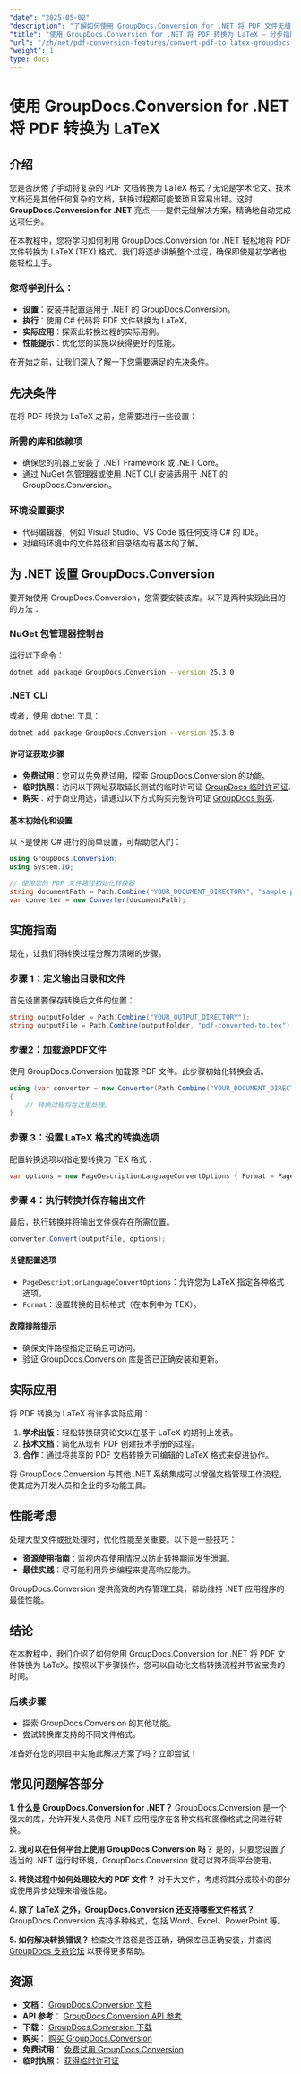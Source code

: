 ```yaml
---
"date": "2025-05-02"
"description": "了解如何使用 GroupDocs.Conversion for .NET 将 PDF 文件无缝转换为 LaTeX 格式。遵循这份全面的指南，自动化您的文档转换流程。"
"title": "使用 GroupDocs.Conversion for .NET 将 PDF 转换为 LaTeX — 分步指南"
"url": "/zh/net/pdf-conversion-features/convert-pdf-to-latex-groupdocs-conversion-net/"
"weight": 1
type: docs
---
```

# 使用 GroupDocs.Conversion for .NET 将 PDF 转换为 LaTeX

## 介绍

您是否厌倦了手动将复杂的 PDF 文档转换为 LaTeX 格式？无论是学术论文、技术文档还是其他任何复杂的文档，转换过程都可能繁琐且容易出错。这时 **GroupDocs.Conversion for .NET** 亮点——提供无缝解决方案，精确地自动完成这项任务。

在本教程中，您将学习如何利用 GroupDocs.Conversion for .NET 轻松地将 PDF 文件转换为 LaTeX (TEX) 格式。我们将逐步讲解整个过程，确保即使是初学者也能轻松上手。

### 您将学到什么：
- **设置**：安装并配置适用于 .NET 的 GroupDocs.Conversion。
- **执行**：使用 C# 代码将 PDF 文件转换为 LaTeX。
- **实际应用**：探索此转换过程的实际用例。
- **性能提示**：优化您的实施以获得更好的性能。

在开始之前，让我们深入了解一下您需要满足的先决条件。

## 先决条件

在将 PDF 转换为 LaTeX 之前，您需要进行一些设置：

### 所需的库和依赖项
- 确保您的机器上安装了 .NET Framework 或 .NET Core。
- 通过 NuGet 包管理器或使用 .NET CLI 安装适用于 .NET 的 GroupDocs.Conversion。

### 环境设置要求
- 代码编辑器，例如 Visual Studio、VS Code 或任何支持 C# 的 IDE。
- 对编码环境中的文件路径和目录结构有基本的了解。

## 为 .NET 设置 GroupDocs.Conversion

要开始使用 GroupDocs.Conversion，您需要安装该库。以下是两种实现此目的的方法：

### NuGet 包管理器控制台
运行以下命令：
```bash
dotnet add package GroupDocs.Conversion --version 25.3.0
```

### .NET CLI
或者，使用 dotnet 工具：
```bash
dotnet add package GroupDocs.Conversion --version 25.3.0
```

#### 许可证获取步骤
- **免费试用**：您可以先免费试用，探索 GroupDocs.Conversion 的功能。
- **临时执照**：访问以下网址获取延长测试的临时许可证 [GroupDocs 临时许可证](https://purchase。groupdocs.com/temporary-license/).
- **购买**：对于商业用途，请通过以下方式购买完整许可证 [GroupDocs 购买](https://purchase。groupdocs.com/buy).

#### 基本初始化和设置
以下是使用 C# 进行的简单设置，可帮助您入门：

```csharp
using GroupDocs.Conversion;
using System.IO;

// 使用您的 PDF 文件路径初始化转换器
string documentPath = Path.Combine("YOUR_DOCUMENT_DIRECTORY", "sample.pdf");
var converter = new Converter(documentPath);
```

## 实施指南

现在，让我们将转换过程分解为清晰的步骤。

### 步骤 1：定义输出目录和文件

首先设置要保存转换后文件的位置：

```csharp
string outputFolder = Path.Combine("YOUR_OUTPUT_DIRECTORY");
string outputFile = Path.Combine(outputFolder, "pdf-converted-to.tex");
```

### 步骤2：加载源PDF文件

使用 GroupDocs.Conversion 加载源 PDF 文件。此步骤初始化转换会话。

```csharp
using (var converter = new Converter(Path.Combine("YOUR_DOCUMENT_DIRECTORY", "sample.pdf")))
{
    // 转换过程将在这里处理。
}
```

### 步骤 3：设置 LaTeX 格式的转换选项

配置转换选项以指定要转换为 TEX 格式：

```csharp
var options = new PageDescriptionLanguageConvertOptions { Format = PageDescriptionLanguageFileType.Tex };
```

### 步骤 4：执行转换并保存输出文件

最后，执行转换并将输出文件保存在所需位置。

```csharp
converter.Convert(outputFile, options);
```

#### 关键配置选项
- `PageDescriptionLanguageConvertOptions`：允许您为 LaTeX 指定各种格式选项。
- `Format`：设置转换的目标格式（在本例中为 TEX）。

#### 故障排除提示
- 确保文件路径指定正确且可访问。
- 验证 GroupDocs.Conversion 库是否已正确安装和更新。

## 实际应用

将 PDF 转换为 LaTeX 有许多实际应用：

1. **学术出版**：轻松转换研究论文以在基于 LaTeX 的期刊上发表。
2. **技术文档**：简化从现有 PDF 创建技术手册的过程。
3. **合作**：通过将共享的 PDF 文档转换为可编辑的 LaTeX 格式来促进协作。

将 GroupDocs.Conversion 与其他 .NET 系统集成可以增强文档管理工作流程，使其成为开发人员和企业的多功能工具。

## 性能考虑

处理大型文件或批处理时，优化性能至关重要。以下是一些技巧：

- **资源使用指南**：监视内存使用情况以防止转换期间发生泄漏。
- **最佳实践**：尽可能利用异步编程来提高响应能力。

GroupDocs.Conversion 提供高效的内存管理工具，帮助维持 .NET 应用程序的最佳性能。

## 结论

在本教程中，我们介绍了如何使用 GroupDocs.Conversion for .NET 将 PDF 文件转换为 LaTeX。按照以下步骤操作，您可以自动化文档转换流程并节省宝贵的时间。

### 后续步骤
- 探索 GroupDocs.Conversion 的其他功能。
- 尝试转换库支持的不同文件格式。

准备好在您的项目中实施此解决方案了吗？立即尝试！

## 常见问题解答部分

**1. 什么是 GroupDocs.Conversion for .NET？**
GroupDocs.Conversion 是一个强大的库，允许开发人员使用 .NET 应用程序在各种文档和图像格式之间进行转换。

**2. 我可以在任何平台上使用 GroupDocs.Conversion 吗？**
是的，只要您设置了适当的 .NET 运行时环境，GroupDocs.Conversion 就可以跨不同平台使用。

**3. 转换过程中如何处理较大的 PDF 文件？**
对于大文件，考虑将其分成较小的部分或使用异步处理来增强性能。

**4. 除了 LaTeX 之外，GroupDocs.Conversion 还支持哪些文件格式？**
GroupDocs.Conversion 支持多种格式，包括 Word、Excel、PowerPoint 等。

**5. 如何解决转换错误？**
检查文件路径是否正确，确保库已正确安装，并查阅 [GroupDocs 支持论坛](https://forum.groupdocs.com/c/conversion/10) 以获得更多帮助。

## 资源

- **文档**： [GroupDocs.Conversion 文档](https://docs.groupdocs.com/conversion/net/)
- **API 参考**： [GroupDocs.Conversion API 参考](https://reference.groupdocs.com/conversion/net/)
- **下载**： [GroupDocs.Conversion 下载](https://releases.groupdocs.com/conversion/net/)
- **购买**： [购买 GroupDocs.Conversion](https://purchase.groupdocs.com/buy)
- **免费试用**： [免费试用 GroupDocs.Conversion](https://releases.groupdocs.com/conversion/net/)
- **临时执照**： [获得临时许可证](https://purchase.groupdocs.com/temporary-license/)